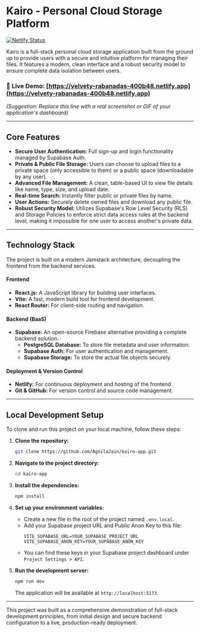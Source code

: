 # Kairo - Personal Cloud Storage Platform

[![Netlify Status](https://api.netlify.com/api/v1/badges/a1e7e4d8-7b9c-4b3f-8c38-230058b8f2d1/deploy-status)](https://velvety-rabanadas-400b48.netlify.app)

Kairo is a full-stack personal cloud storage application built from the ground up to provide users with a secure and intuitive platform for managing their files. It features a modern, clean interface and a robust security model to ensure complete data isolation between users.

### 🔴 **Live Demo:** [https://velvety-rabanadas-400b48.netlify.app](https://velvety-rabanadas-400b48.netlify.app)


*(Suggestion: Replace this line with a real screenshot or GIF of your application's dashboard)*

---

## Core Features

-   **Secure User Authentication:** Full sign-up and login functionality managed by Supabase Auth.
-   **Private & Public File Storage:** Users can choose to upload files to a private space (only accessible to them) or a public space (downloadable by any user).
-   **Advanced File Management:** A clean, table-based UI to view file details like name, type, size, and upload date.
-   **Real-time Search:** Instantly filter public or private files by name.
-   **User Actions:** Securely delete owned files and download any public file.
-   **Robust Security Model:** Utilizes Supabase's Row Level Security (RLS) and Storage Policies to enforce strict data access rules at the backend level, making it impossible for one user to access another's private data.

---

## Technology Stack

The project is built on a modern Jamstack architecture, decoupling the frontend from the backend services.

#### **Frontend**
-   **React.js:** A JavaScript library for building user interfaces.
-   **Vite:** A fast, modern build tool for frontend development.
-   **React Router:** For client-side routing and navigation.

#### **Backend (BaaS)**
-   **Supabase:** An open-source Firebase alternative providing a complete backend solution.
    -   **PostgreSQL Database:** To store file metadata and user information.
    -   **Supabase Auth:** For user authentication and management.
    -   **Supabase Storage:** To store the actual file objects securely.

#### **Deployment & Version Control**
-   **Netlify:** For continuous deployment and hosting of the frontend.
-   **Git & GitHub:** For version control and source code management.

---

## Local Development Setup

To clone and run this project on your local machine, follow these steps:

1.  **Clone the repository:**
    ```bash
    git clone https://github.com/AgnilaJain/kairo-app.git
    ```

2.  **Navigate to the project directory:**
    ```bash
    cd kairo-app
    ```

3.  **Install the dependencies:**
    ```bash
    npm install
    ```

4.  **Set up your environment variables:**
    -   Create a new file in the root of the project named `.env.local`.
    -   Add your Supabase project URL and Public Anon Key to this file:
        ```
        VITE_SUPABASE_URL=YOUR_SUPABASE_PROJECT_URL
        VITE_SUPABASE_ANON_KEY=YOUR_SUPABASE_ANON_KEY
        ```
    -   You can find these keys in your Supabase project dashboard under `Project Settings > API`.

5.  **Run the development server:**
    ```bash
    npm run dev
    ```
    The application will be available at `http://localhost:5173`.

---

This project was built as a comprehensive demonstration of full-stack development principles, from initial design and secure backend configuration to a live, production-ready deployment.
